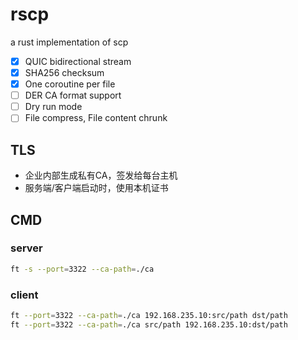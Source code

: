 # rscp

a rust implementation of scp

* [x] QUIC bidirectional stream
* [x] SHA256 checksum
* [x] One coroutine per file
* [ ] DER CA format support
* [ ] Dry run mode
* [ ] File compress, File content chrunk

## TLS
* 企业内部生成私有CA，签发给每台主机
* 服务端/客户端启动时，使用本机证书

## CMD

### server

```bash
ft -s --port=3322 --ca-path=./ca
```

### client

```bash
ft --port=3322 --ca-path=./ca 192.168.235.10:src/path dst/path
ft --port=3322 --ca-path=./ca src/path 192.168.235.10:dst/path
```

